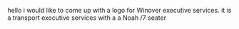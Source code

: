 hello i would like to come up with a logo for Winover executive services. it is a transport executive services with a  a Noah /7 seater 
